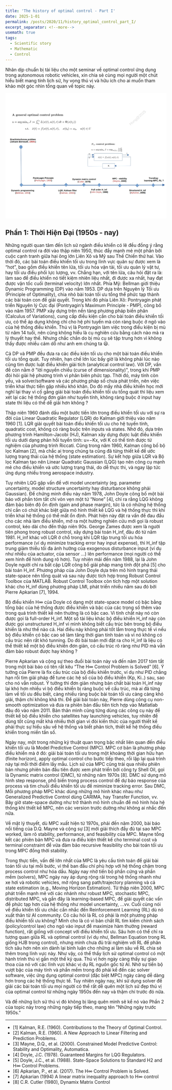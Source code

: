 ```yaml
---
title: 'The history of optimal control - Part I'
date: 2025-1-01
permalink: /posts/2020/11/history_optimal_control_part_I/
excerpt_separator: <!--more-->
usemath: true
tags:
  - Scientific story
  - Mathematic
  - Control 
---
```


Nhân dịp chuẩn bị tài liệu cho một seminar về optimal control ứng dụng trong autonomous robotic vehicles, xin chia sẻ cùng mọi người một chút hiểu biết mang tính lịch sử, hy vọng thú vị và hữu ích cho ai muốn tham khảo một góc nhìn tổng quan về topic này.

<!--more-->

<p align="center">
<img src="/images/posts/optimal_control/map_part_I.jpg" width="700">
</p>


## Phần 1: Thời Hiện Đại (1950s - nay)

Những người quan tâm đến lịch sử ngành điều khiển có lẽ đều đồng ý rằng optimal control ra đời vào thập niên 1950, thúc đẩy mạnh mẻ một phần bởi cuộc cạnh tranh giữa hai ông lớn Liên Xô và Mỹ sau Thế Chiến thứ hai. Vào thời đó, các bài toán điều khiển tối ưu trong lĩnh vực quân sự được xem là “hot”, bao gồm điều khiển tên lửa, tối ưu hóa vận tải, tối ưu quản lý vật tư, hay tối ưu điều phối lực lượng, vv. Chẳng hạn, với tên lửa, câu hỏi đặt ra là: làm sao để điều khiển nó tiết kiệm nhiên liệu nhất, đi được xa nhất, hay đạt được vận tốc cuối (terminal velocity) lớn nhất.
Phía Mỹ: Bellman giới thiệu Dynamic Programming (DP) vào năm 1953. DP dựa trên Nguyên lý Tối ưu (Principle of Optimality), chia nhỏ bài toán tối ưu tổng thể phức tạp thành các bài toán con để giải quyết. Trong khi đó phía Liên Xô: Pontryagin phát triển Nguyên lý Cực đại (Pontryagin’s Maximum Principle - PMP), công bố vào năm 1957. PMP xây dựng trên nền tảng phương pháp biến phân (Calculus of Variations), cung cấp điều kiện cần cho bài toán điều khiển tối ưu, có thể áp dụng không chỉ cho hệ phi tuyến mà còn ràng buộc ở ngõ vào của hệ thống điều khiển. Thú vị là Pontryagin làm việc trong điều kiện bị mù từ năm 14 tuổi, nên cũng không hiểu là cụ nghiên cứu bằng cách nào mà ra lý thuyết hay thế. Nhưng chắc chắn do bị mù cụ sẽ tập trung hơn vì không thấy được nhiều cám dỗ như anh em chúng ta 😃.

Cả DP và PMP đều đưa ra các điều kiện tối ưu cho một bài toán điều khiển tối ưu tổng quát. Tuy nhiên, hạn chế lớn lúc bấy giờ là không phải lúc nào cũng tìm được luật điều khiển giải tích (analytical control law). Với DP, vấn đề còn nằm ở "lời nguyền chiều (curse of dimensionality)", trong khi PMP đòi hỏi giải hệ phương trình vi phân biên phức tạp. Thời đó, máy tính còn yếu, và solver/software và các phương pháp số chưa phát triển, nên việc triển khai thực tiễn gặp nhiều khó khăn. Do đó mấy nhà điều khiển học mới nghĩ lại thay vì cố gắng giải bài toán điều khiển tối ưu tổng quát thì liệu xem xét lại các hệ thống đơn giản như tuyến tính, không ràng buộc ở input hay state thì liệu có thể dễ giải hơn không ?

Thập niên 1960 đánh dấu một bước tiến lớn trong điều khiển tối ưu với sự ra đời của Linear Quadratic Regulator (LQR) do Kalman giới thiệu vào năm 1960 [1]. LQR giải quyết bài toán điều khiển tối ưu cho hệ tuyến tính, quadratic cost, không có ràng buộc trên inputs và states. Nhờ đó, dựa trên phương trình Hamilton-Jacobi (HJ), Kalman xây dựng được luật điều khiển tối ưu dưới dạng phản hồi tuyến tính: u=−Kx, với K có thể tính được từ nghiệm của phương trình Riccati. Cũng trong năm 1960, Kalman công bố bộ lọc Kalman [2], mà chắc ai trong chúng ta cũng đã từng thiết kế để ước lượng trạng thái của hệ thống (state estimation). Sự kết hợp giữa LQR và Bộ lọc Kalman tạo nên Linear Quadratic Gaussian (LQG) tạo nên công cụ mạnh mẽ cho điều khiển và ước lượng trạng thái, do dễ thực thi, và ngay lập tức ứng dụng nhiều trong aerospace industry.

Tuy nhiên LQG gặp vấn đề với model uncertainty (eg. parameter uncertainty, model structure uncertainty hay disturbance không phải Gaussian). Để chứng minh điều này năm 1978, John Doyle công bố một bài báo với phần tóm tắt chỉ vỏn vẹn một từ “None” [4], chỉ ra rằng LQG không đảm bảo biên độ ổn định (gain and phase margin), tức là có những hệ thống chỉ cần có chút khác biệt giữa mô hình thiết kế LQG và hệ thống thực thì khi triển khai hệ thống có thể mất ổn định. Phát hiện này đặt ra vấn đề đau đầu cho các nhà làm điều khiển, mở ra một hướng nghiên cứu mới gọi là robust control, kéo dài cho đến thập niên 90s.
George Zames được xem là người tiên phong trong robust control, xây dựng bài toán H_inf, đâu đó từ năm 1981. H_inf khác với LQR ở chỗ trong khi LQR tập trung tối ưu hóa performance (ví dụ minimize tracking error hay input expense), thì H_inf tập trung giảm thiểu tối đa ảnh hưởng của exogenous disturbance input (ví dụ như nhiễu của actuator, của sensor …) lên performance (mọi người có thể xem hình để hình dung rõ hơn). Tuy nhiên mãi đến năm 1988, lại là John Doyle người chỉ ra bất cập LQR công bố giải pháp mang tính đột phá [5] cho bài toán H_inf. Phương pháp của John Doyle dựa trên mô hình trạng thái state-space nên tổng quát và sau này được tích hợp trong Robust Control Toolbox của MATLAB. Robust Control Toolbox còn tích hợp một solution khác cho H_inf dùng phương pháp LMI, phát triển nhiều năm sau đó bởi Pierre Apkarian [7], 1994.

Bộ điều khiển H∞ của Doyle có dạng một state-space model có bậc bằng tổng bậc của hệ thống được điều khiển và bậc của các trọng số thêm vào trong quá trình thiết kế nên thường là có bậc cao. Vì tính chất này nó còn được gọi là full-order H_inf. Một số tài liệu khác bộ điều khiển H_inf này còn được gọi unstructured H_inf vì mình không biết cấu trúc bên trong bộ điều khiển là như thế nào cả. Hai điều này không phải tốt lắm trong thực tế vì nếu bộ điều khiển có bậc cao sẽ làm tăng thời gian tính toán và vì nó không có cấu trúc nên rất khó tunning. Do đó bài toán mới đặt ra cho H_inf là liệu có thể thiết kế một bộ điều khiển đơn giản, có cấu trúc rõ ràng như PID mà vẫn đảm bảo robust được hay không ?

Pierre Apkarian và cộng sự theo đuổi bài toán này và đến năm 2017 tóm tắt trong một bài báo có tên rất kêu “The H∞ Control Problem is Solved” [6]. Ý tưởng của Pierre là fix cấu trúc của bộ điều khiển trước, ví dụ như PID chẳng hạn rồi tìm giải pháp để tune các hệ số của bộ điều khiển (Kp, Ki..) sau, sao cho nó vẫn robust. Ý tưởng thì đơn giản nhưng bản chất bài toán H_inf này lại khó hơn nhiều vì bộ điều khiển bị ràng buộc về cấu trúc, mà ai đã từng làm về tối ưu đều biết, càng nhiều ràng buộc bài toán tối ưu càng càng khó giải, thậm chí không khả thi. Để giải bài toán này, Pierre dùng công cụ non-smooth optimization và đưa ra phiên bản đầu tiên tích hợp vào Matlatlab đâu đó vào năm 2011. Bản thân mình cũng từng dùng các công cụ này để thiết kế bộ điều khiển cho satellites hay launching vehicles, tuy nhiên để dùng tốt cũng mất khá nhiều thời gian vì đòi kiến thức của người thiết kế phải thực sự hiểu sâu về hệ thống và biết phân tích, thiết kế hệ thống điều khiển trong miền tần số.

Ngày nay, một trong những kỷ thuật quan trọng bậc nhất liên quan đến điều khiển tối ưu là Model Predictive Control (MPC). MPC cơ bản là phương pháp điều khiển mà ở đó: giải bài toán tối ưu trong một khoảng thời gian hữu hạn (finite horizon), apply optimal control cho bước tiếp theo, rồi lặp lại quá trình này tại mỗi thời điểm lấy mẫu. Lịch sử của MPC cũng trải qua nhiều phiên bản nhưng phiên bản đầu tiên được xem phát triển bởi công ty Shell Oil, gọi là Dynamic matrix control (DMC), từ những năm 1970s [8]. DMC sử dụng mô hình step response, phổ biến trong process control để dự báo response của process và tìm chuỗi điều khiển tối ưu để miminize tracking error. Sau DMC, Mỗi phương pháp MPC khác dùng những mô hình khác nhau như Generalized Predictive Control dùng CARIMA, hay Transfer Function, vv. Bây giờ state-space dường như trở thành mô hình chuẩn để mô hình hóa hệ thống khi thiết kế MPC, nên các version trước dường như không ai nhắc đến nữa.

Về mặt lý thuyết, dù MPC xuất hiện từ 1970s, phải đến năm 2000, bài báo nổi tiếng của D.Q. Mayne và cộng sự [3] mới giải thích đầy đủ tại sao MPC worked, làm rõ stability, performance, and feasibility của MPC. Mayne tổng kết các phiên bản MPC và đưa ra điều kiện thiết kế cho terminal cost và terminal constraint để vừa đảm bảo recursive feasibility cho bài toán tối ưu trong MPC đồng thời stability.

Trong thực tiễn, vấn đề lớn nhất của MPC là yêu cầu tính toán để giải bài toán tối ưu tại mỗi bước, vì thế ban đầu chỉ phù hợp với hệ thống chậm trong process control như hóa dầu. Ngày nay nhờ tiến bộ phần cứng và phần mềm (solvers), MPC ngày nay áp dụng rộng rãi trong hệ thống nhanh như xe hơi và robotic vehicles, mở rộng sang path/trajectory planning và cả state estimation (e.g., Moving Horizon Estimation). Từ thập niên 2000, MPC phát triển mạnh mẽ với các nhánh như robust MPC, stochastic MPC, distributed MPC, và gần đây là learning-based MPC, để giải quyết các vấn đề phức tạp hơn của hệ thống như model uncertainty, ...vv.
Cuối cùng nói về điều khiển tối ưu chắc cần nhắc đến Reinforcement Learning (RL) dù nó xuất thân từ AI community. Có câu hỏi là RL có phải là một phương pháp điều khiển tối ưu không? Mình cho là có vì bản chất RL tìm kiếm chính sách (policy/control law) cho ngỏ vào input để maximize hàm thưởng (reward function), rất giống với concept với điều khiển tối ưu. Sâu hơn có thể chỉ ra tương quan giữa RL và optimal control (ví dụ như, Bellman Equation trong RL giống HJB trong control), nhưng mình chưa đủ trãi nghiệm với RL để phân tích sâu hơn nên xin dành lại bình luận cho những ai làm sâu về RL chia sẻ thêm trong lĩnh vực này.
Như vậy, có thể thấy lịch sử optimal control có một hành trình thú vị gần một thế kỷ qua. Thú vị hơn ngày càng thấy sự giao thoa của nó với các lĩnh vực khác vị dụ RL nguồn gốc từ AI. Nhờ sự tiến bộ vượt bậc của máy tính và phần mềm trong đó phải kể đến các solver software, việc ứng dụng optimal control (đặc biệt MPC) ngày càng dễ dàng hơn trong các hệ thống thực tế. Tuy nhiên ngày nay, khi sử dụng solver để giải các bài toán tối ưu mọi người có thể rất dễ quên một lịch sử đẹp thú vị của optimal control từ những ngày 1950s đến nay và thậm chí trước đó nữa.

Và để những lịch sử thú vị đó không bị lãng quên mình sẽ kể nó vào Phần 2 của topic này trong những ngày tiếp theo, mang tên "Những ngày trước 1950s."

------------------------------------------
- [1] Kalman, R.E. (1960). Contributions to the Theory of Optimal Control.
- [2] Kalman, R.E. (1960). A New Approach to Linear Filtering and Prediction Problems.
- [3] Mayne, D.Q., et al. (2000). Constrained Model Predictive Control: Stability and Optimality, Automatica.
- [4] Doyle, J.C. (1978). Guaranteed Margins for LQG Regulators.
- [5] Doyle, J.C., et al. (1988). State-Space Solutions to Standard H2 and H∞ Control Problems.
- [6] Apkarian, P., et al. (2017). The H∞ Control Problem is Solved.
- [7] Apkarian (1994) A linear matrix inequality approach to H∞ control
- [8] C.R. Cutler (1980), Dynamix Matrix Control


 